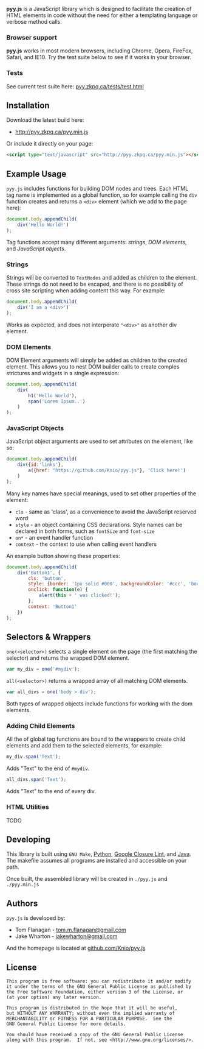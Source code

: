 __pyy.js__ is a JavaScript library which is designed to facilitate the creation
of HTML elements in code without the need for either a templating language or
verbose method calls.

### Browser support

__pyy.js__ works in most modern browsers, including Chrome, Opera, FireFox, Safari, and IE10. Try the test suite below to see if it works in your browser.

### Tests

See current test suite here: [pyy.zkpq.ca/tests/test.html](http://pyy.zkpq.ca/tests/test.html) 

Installation
------------

Download the latest build here:

* <http://pyy.zkpq.ca/pyy.min.js>

Or include it directly on your page:

```html
<script type="text/javascript" src="http://pyy.zkpq.ca/pyy.min.js"></script>
```

Example Usage
-------------

<script type="text/javascript" src="http://pyy.zkpq.ca/pyy.min.js"></script>

`pyy.js` includes functions for building DOM nodes and trees. Each HTML tag name is implemented as a global function, so for example calling the `div` function creates and returns a `<div>` element (which we add to the page here):

```javascript
document.body.appendChild(
    div('Hello World!')
);
```

Tag functions accept many different arguments: *strings*, *DOM elements*, and *JavaScript objects*.

### Strings

Strings will be converted to `TextNodes` and added as children to the element. These strings do not need to be escaped, and there is no possibility of cross site scripting when adding content this way. For example:

```javascript
document.body.appendChild(
    div('I am a <div>')
);
```

Works as expected, and does not interperate `"<div>"` as another div element.

### DOM Elements

DOM Element arguments will simply be added as children to the created element. This allows you to nest DOM builder calls to create comples strictures and widgets in a single expression:

```javascript
document.body.appendChild(
    div(
        h1('Hello World'),
        span('Lorem Ipsum..')
    )
);
```

### JavaScript Objects

JavaScript object arguments are used to set attributes on the element, like so:

```javascript
document.body.appendChild(
    div({id:'links'},
        a({href: "https://github.com/Knio/pyy.js"}, 'Click here!')
    )
);
```

Many key names have special meanings, used to set other properties of the element:

* `cls` - same as 'class', as a convenience to avoid the JavaScript reserved word
* `style` - an object containing CSS declarations. Style names can be declared in both forms, such as `fontSize` and `font-size`
* `on*` - an event handler function 
* `context` - the context to use when calling event handlers

An example button showing these properties:

```javascript
document.body.appendChild(
    div('Button1', {
        cls: 'button',
        style: {border: '1px solid #000', backgroundColor: '#ccc', 'border-radius': '3px'},
        onclick: function(e) {
            alert(this + ' was clicked!');
        },
        context: 'Button1'
    })
);
```


Selectors & Wrappers
--------------------

`one(<selector>)` selects a single element on the page (the first matching the selector) and returns the wrapped DOM element. 

```javascript
var my_div = one('#mydiv');
```

`all(<selector>)` returns a wrapped array of all matching DOM elements.

```javascript
var all_divs = one('body > div');
```

Both types of wrapped objects include functions for working with the dom elements.

### Adding Child Elements

All the of global tag functions are bound to the wrappers to create child elements and add them to the selected elements, for example:

```javascript
my_div.span('Text');
```
Adds "Text" to the end of `#mydiv`.


```javascript
all_divs.span('Text');
```
Adds "Text" to the end of every div.

### HTML Utilities

TODO

Developing
----------

This library is built using `GNU Make`,
[Python][2], [Google Closure Lint][3], and
[Java][4]. The makefile assumes all programs are installed and accessible on your path.

Once built, the assembled library will be created in `./pyy.js` and `./pyy.min.js`


Authors
-------

`pyy.js` is developed by:

 * Tom Flanagan - <tom.m.flanagan@gmail.com>
 * Jake Wharton - <jakewharton@gmail.com>

And the homepage is located at [github.com/Knio/pyy.js](//github.com/Knio/pyy.js) 


License
-------

    This program is free software: you can redistribute it and/or modify
    it under the terms of the GNU General Public License as published by
    the Free Software Foundation, either version 3 of the License, or
    (at your option) any later version.

    This program is distributed in the hope that it will be useful,
    but WITHOUT ANY WARRANTY; without even the implied warranty of
    MERCHANTABILITY or FITNESS FOR A PARTICULAR PURPOSE.  See the
    GNU General Public License for more details.

    You should have received a copy of the GNU General Public License
    along with this program.  If not, see <http://www.gnu.org/licenses/>.



 [1]: http://github.com/Knio/pyy.js
 [2]: http://www.python.org/getit/
 [3]: http://code.google.com/closure/utilities/docs/linter_howto.html
 [4]: http://www.java.com/en/download/
 [5]: http://code.google.com/closure/compiler/
